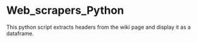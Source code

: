# Web_scrapers_Python
This python script extracts headers from the wiki page and display it as a dataframe.
